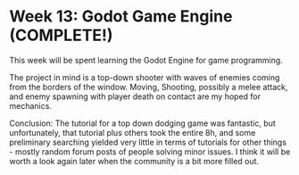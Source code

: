# Week 13:  Godot Game Engine (COMPLETE!)

This week will be spent learning the Godot Engine for game programming.

The project in mind is a top-down shooter with waves of enemies coming from the
borders of the window.  Moving, Shooting, possibly a melee attack, and enemy
spawning with player death on contact are my hoped for mechanics.

Conclusion:  The tutorial for a top down dodging game was fantastic, but unfortunately,
that tutorial plus others took the entire 8h, and some preliminary searching yielded
very little in terms of tutorials for other things - mostly random forum posts of
people solving minor issues.  I think it will be worth a look again later when the
community is a bit more filled out.
